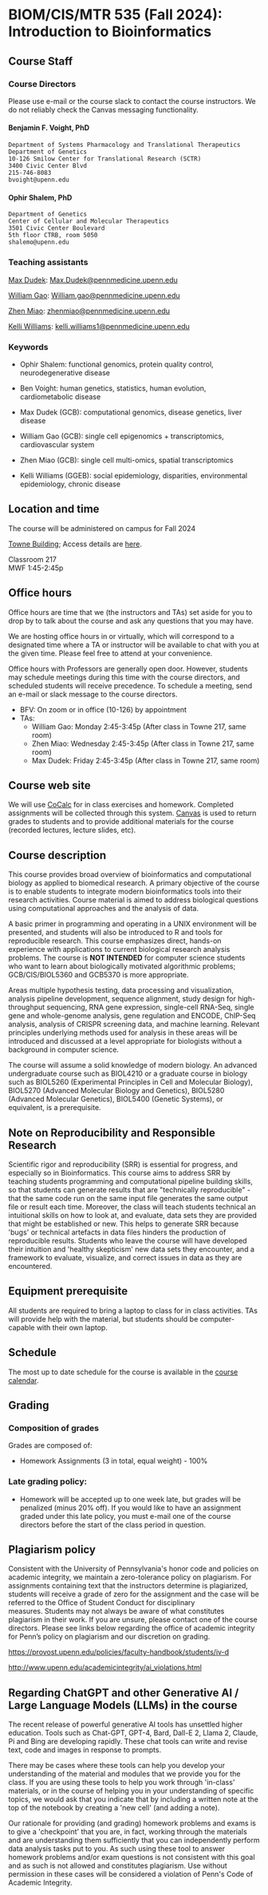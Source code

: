 # BIOM/CIS/MTR 535 (Fall 2024): Introduction to Bioinformatics

## Course Staff

### Course Directors

Please use e-mail or the course slack to contact the course instructors.
We do not reliably check the Canvas messaging functionality.

#### Benjamin F. Voight, PhD
    Department of Systems Pharmacology and Translational Therapeutics
    Department of Genetics
    10-126 Smilow Center for Translational Research (SCTR)
    3400 Civic Center Blvd
    215-746-8083
    bvoight@upenn.edu

#### Ophir Shalem, PhD
    Department of Genetics
    Center of Cellular and Molecular Therapeutics
    3501 Civic Center Boulevard
    5th floor CTRB, room 5050
    shalemo@upenn.edu

### Teaching assistants

[Max Dudek](mailto:Max.Dudek@pennmedicine.upenn.edu): Max.Dudek@pennmedicine.upenn.edu

[William Gao](mailto:William.gao@pennmedicine.upenn.edu): William.gao@pennmedicine.upenn.edu

[Zhen Miao](mailto:zhenmiao@pennmedicine.upenn.edu): zhenmiao@pennmedicine.upenn.edu

[Kelli Williams](mailto:kelli.williams1@pennmedicine.upenn.edu): kelli.williams1@pennmedicine.upenn.edu

### Keywords

* Ophir Shalem: functional genomics, protein quality control, neurodegenerative disease
* Ben Voight: human genetics, statistics, human evolution, cardiometabolic disease

* Max Dudek (GCB): computational genomics, disease genetics, liver disease
* William Gao (GCB): single cell epigenomics + transcriptomics, cardiovascular system
* Zhen Miao (GCB): single cell multi-omics, spatial transcriptomics
* Kelli Williams (GGEB): social epidemiology, disparities, environmental epidemiology, chronic disease


## Location and time
The course will be administered on campus for Fall 2024

[Towne Building](https://goo.gl/maps/uoVt4vjryf8ecv2Q9); Access details are [here](https://facilities.upenn.edu/sites/default/files/pennaccess/PA0570-Towne.pdf).

Classroom 217  
MWF 1:45-2:45p  

## Office hours

Office hours are time that we (the instructors and TAs) set aside for you to 
drop by to talk about the course and ask any questions that you may have.

We are hosting office hours in or virtually, which will correspond to a
designated time where a TA or instructor will be available to chat with you
at the given time. Please feel free to attend at your convenience.

Office hours with Professors are generally open door. However, students may
schedule meetings during this time with the course directors, and scheduled
students will receive precedence. To schedule a meeting, send an e-mail or slack message to
the course directors. 

* BFV: On zoom or in office (10-126) by appointment
* TAs: 
    * William Gao: Monday 2:45-3:45p (After class in Towne 217, same room)
    * Zhen Miao: Wednesday 2:45-3:45p (After class in Towne 217, same room)
    * Max Dudek: Friday 2:45-3:45p (After class in Towne 217, same room)
    

## Course web site

We will use [CoCalc](https://cocalc.com/) for in class exercises
and homework. Completed assignments will be collected through this system.
[Canvas](https://upenn.instructure.com/) is used to return grades to students and to 
provide additional materials for the course (recorded lectures, lecture slides, etc).

## Course description

This course provides broad overview of bioinformatics and computational biology
as applied to biomedical research. A primary objective of the course is to
enable students to integrate modern bioinformatics tools into their research
activities. Course material is aimed to address biological questions using
computational approaches and the analysis of data.

A basic primer in programming and operating in a UNIX environment will be
presented, and students will also be introduced to R and tools for
reproducible research. This course emphasizes direct, hands-on experience with
applications to current biological research analysis problems. The course is **NOT
INTENDED** for computer science students who want to learn about biologically
motivated algorithmic problems; GCB/CIS/BIOL5360 and GCB5370 is more appropriate.

Areas multiple hypothesis testing, data processing and visualization, analysis
pipeline development, sequence alignment, study design for high-throughput sequencing, 
RNA gene expression, single-cell RNA-Seq, single gene and whole-genome analysis, 
gene regulation and ENCODE, ChIP-Seq analysis, analysis of CRISPR screening data, 
and machine learning. Relevant principles underlying methods used for analysis in these 
areas will be introduced and discussed at a level appropriate for biologists without a 
background in computer science.

The course will assume a solid knowledge of modern biology. An advanced
undergraduate course such as BIOL4210 or a graduate course in biology such as
BIOL5260 (Experimental Principles in Cell and Molecular Biology), BIOL5270
(Advanced Molecular Biology and Genetics), BIOL5280 (Advanced Molecular
Genetics), BIOL5400 (Genetic Systems), or equivalent, is a prerequisite.

## Note on Reproducibility and Responsible Research

Scientific rigor and reproducibility (SRR) is essential for progress, and especially so in 
Bioinformatics. This course aims to address SRR by teaching students programming
and computational pipeline building skills, so that students can generate results that are
"technically reproducible" - that the same code run on the same input file generates
the same output file or result each time. Moreover, the class will teach students
technical an intuitional skills on how to look at, and evaluate, data sets they are 
provided that might be established or new. This helps to generate SRR because 'bugs'
or technical artefacts in data files hinders the production of reproducible results. 
Students who leave the course will have developed their intuition and 'healthy skepticism'
new data sets they encounter, and a framework to evaluate, visualize, and correct
issues in data as they are encountered.

## Equipment prerequisite

All students are required to bring a laptop to class for in class activities.
TAs will provide help with the material, but students should be computer-capable
with their own laptop.

## Schedule

The most up to date schedule for the course is available in the [course
calendar](https://github.com/bvoight/GCB535/blob/master/Course_Calendar.md).

## Grading

### Composition of grades

Grades are composed of:

* Homework Assignments (3 in total, equal weight) - 100%

### Late grading policy:

* Homework will be accepted up to one week late, but grades will be penalized 
(minus 20% off). If you would like to have an assignment graded under this late policy, 
you must e-mail one of the course directors before the start of the class period in question.

## Plagiarism policy

Consistent with the University of Pennsylvania's honor code and policies on
academic integrity, we maintain a zero-tolerance policy on plagiarism. For
assignments containing text that the instructors determine is plagiarized,
students will receive a grade of zero for the assignment and the case will be
referred to the Office of Student Conduct for disciplinary measures. Students
may not always be aware of what constitutes plagiarism in their work. If you are
unsure, please contact one of the course directors. Please see links below
regarding the office of academic integrity for Penn’s policy on plagiarism and
our discretion on grading.

https://provost.upenn.edu/policies/faculty-handbook/students/iv-d

http://www.upenn.edu/academicintegrity/ai_violations.html

## Regarding ChatGPT and other Generative AI / Large Language Models (LLMs) in the course

The recent release of powerful generative AI tools has unsettled higher education. Tools such 
as Chat-GPT, GPT-4, Bard, Dall-E 2, Llama 2, Claude, Pi and Bing are developing rapidly. These 
chat tools can write and revise text, code and images in response to prompts.

There may be cases where these tools can help you develop your understanding of the material and 
modules that we provide you for the class. If you are using these tools to help you work through 
'in-class' materials, or in the course of helping you in your understanding of specific topics, 
we would ask that you indicate that by including a written note at the top of the notebook by creating 
a 'new cell' (and adding a note).

Our rationale for providing (and grading) homework problems and exams is to give a 'checkpoint' that 
you are, in fact, working through the materials and are understanding them sufficiently that you can 
independently perform data analysis tasks put to you. As such using these tool to answer homework 
problems and/or exam questions is not consistent with this goal and as such is not allowed and constitutes 
plagiarism. Use without permission in these cases will be considered a violation of Penn's Code of 
Academic Integrity.
